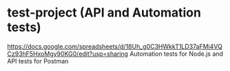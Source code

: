 # test-project (API and Automation tests)

https://docs.google.com/spreadsheets/d/18Uh_g0C3HWkkT1LD37aFMi4VQCz93hF5HxoMgy90KG0/edit?usp=sharing
Automation tests for Node.js and API tests for Postman
